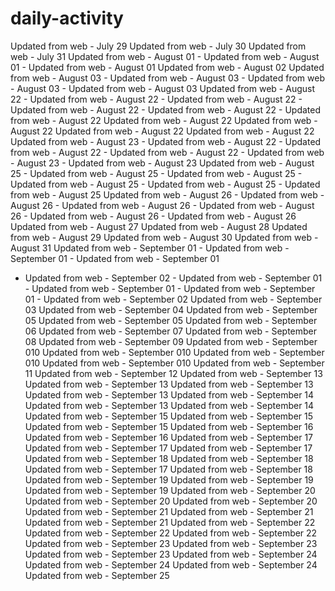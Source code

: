 # daily-activity
Updated from web - July 29
Updated from web - July 30
Updated from web - July 31
Updated from web - August 01 - Updated from web - August 01 - Updated from web - August 01
Updated from web - August 02
Updated from web - August 03 - Updated from web - August 03 - Updated from web - August 03 - Updated from web - August 03
Updated from web - August 22 - Updated from web - August 22 - Updated from web - August 22 - Updated from web - August 22 - Updated from web - August 22  - Updated from web - August 22
Updated from web - August 22 Updated from web - August 22 Updated from web - August 22 Updated from web - August 22
Updated from web - August 23 - Updated from web - August 22 - Updated from web - August 22 - Updated from web - August 22 - Updated from web - August 23 - Updated from web - August 23
Updated from web - August 25 - Updated from web - August 25 - Updated from web - August 25 - Updated from web - August 25 - Updated from web - August 25 - Updated from web - August 25
Updated from web - August 26 - Updated from web - August 26 - Updated from web - August 26 - Updated from web - August 26 - Updated from web - August 26 - Updated from web - August 26
Updated from web - August 27
Updated from web - August 28
Updated from web - August 29
Updated from web - August 30
Updated from web - August 31
Updated from web - September 01 - Updated from web - September 01 - Updated from web - September 01
 - Updated from web - September 02 - Updated from web - September 01 - Updated from web - September 01 - Updated from web - September 01 - Updated from web - September 02
Updated from web - September 03
Updated from web - September 04
Updated from web - September 05 Updated from web - September 05
Updated from web - September 06
Updated from web - September 07
Updated from web - September 08
Updated from web - September 09
Updated from web - September 010 Updated from web - September 010 Updated from web - September 010 Updated from web - September 010
Updated from web - September 11
Updated from web - September 12
Updated from web - September 13 Updated from web - September 13 Updated from web - September 13 Updated from web - September 13
Updated from web - September 14 Updated from web - September 13 Updated from web - September 14
Updated from web - September 15 Updated from web - September 15 Updated from web - September 15
Updated from web - September 16
Updated from web - September 16
Updated from web - September 17 Updated from web - September 17 Updated from web - September 17
Updated from web - September 18 Updated from web - September 18 Updated from web - September 17 Updated from web - September 18
Updated from web - September 19 Updated from web - September 19 Updated from web - September 19
Updated from web - September 20 Updated from web - September 20 Updated from web - September 20
Updated from web - September 21 Updated from web - September 21 Updated from web - September 21
Updated from web - September 22 Updated from web - September 22 Updated from web - September 22
Updated from web - September 23 Updated from web - September 23 Updated from web - September 23
Updated from web - September 24 Updated from web - September 24 Updated from web - September 24
Updated from web - September 25
